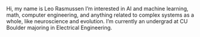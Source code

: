 Hi, my name is Leo Rasmussen
I’m interested in AI and machine learning, math, computer engineering, and anything related to complex systems as a whole, like neuroscience and evolution.
I’m currently an undergrad at CU Boulder majoring in Electrical Engineering.

<!---
Leorasz/Leorasz is a ✨ special ✨ repository because its `README.md` (this file) appears on your GitHub profile.
You can click the Preview link to take a look at your changes.
--->
